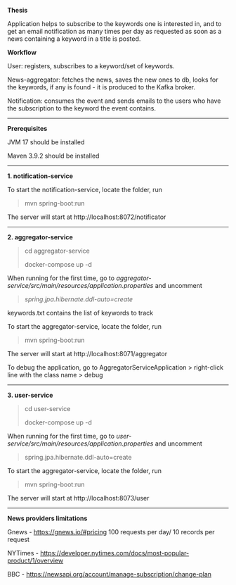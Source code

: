 **Thesis**

Application helps to subscribe to the keywords one is interested in, and to get an email notification as many times per day as requested as soon as a news containing a keyword in a title is posted.


**Workflow**

User: registers, subscribes to a keyword/set of keywords.

News-aggregator: fetches the news, saves the new ones to db, looks for the keywords, if any is found - it is produced to the Kafka broker.

Notification: consumes the event and sends emails to the users who have the subscription to the keyword the event contains.

-------
**Prerequisites**

JVM 17 should be installed 

Maven 3.9.2 should be installed

-------
**1. notification-service**

To start the notification-service, locate the folder, run
>mvn spring-boot:run

The server will start at http://localhost:8072/notificator

--------
**2. aggregator-service**

>cd aggregator-service 
>
>docker-compose up -d

When running for the first time, go to _aggregator-service/src/main/resources/application.properties_ and uncomment 

>_spring.jpa.hibernate.ddl-auto=create_

keywords.txt contains the list of keywords to track

To start the aggregator-service, locate the folder, run 
>mvn spring-boot:run

The server will start at http://localhost:8071/aggregator

To debug the application, go to AggregatorServiceApplication > right-click line with the class name > debug

-------
**3. user-service**

>cd user-service 
> 
>docker-compose up -d

When running for the first time, go to _user-service/src/main/resources/application.properties_ and uncomment
>spring.jpa.hibernate.ddl-auto=create

To start the aggregator-service, locate the folder, run
>mvn spring-boot:run 
 
The server will start at http://localhost:8073/user

----------

**News providers limitations**

Gnews - https://gnews.io/#pricing 100 requests per day/ 10 records per request

NYTimes - https://developer.nytimes.com/docs/most-popular-product/1/overview

BBC - https://newsapi.org/account/manage-subscription/change-plan


